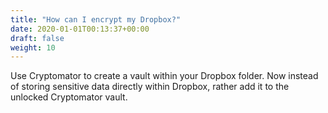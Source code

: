 ```yaml
---
title: "How can I encrypt my Dropbox?"
date: 2020-01-01T00:13:37+00:00
draft: false
weight: 10
---
```


Use Cryptomator to create a vault within your Dropbox folder. Now instead of storing sensitive data directly within Dropbox, rather add it to the unlocked Cryptomator vault.